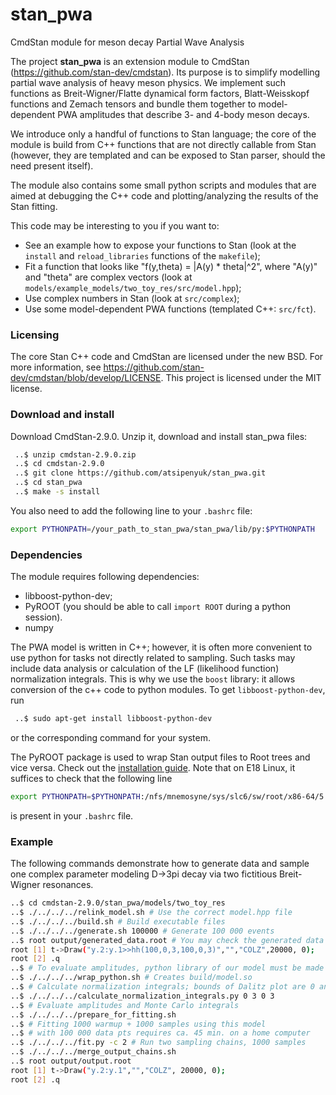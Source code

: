 # stan_pwa
CmdStan module for meson decay Partial Wave Analysis

The project <b>stan_pwa</b> is an extension module to CmdStan (https://github.com/stan-dev/cmdstan). 
Its purpose is to simplify modelling partial wave analysis 
of heavy meson physics. We implement such functions as
Breit-Wigner/Flatte dynamical form factors, 
Blatt-Weisskopf functions and Zemach tensors
and bundle them together to model-dependent PWA amplitudes 
that describe 3- and 4-body meson decays.  
  
We introduce only a handful of functions to Stan language;
the core of the module is build from C++ functions that are not
directly callable from Stan (however, they are templated and 
can be exposed to Stan parser, should the need present itself).

The module also contains some small python scripts and modules
that are aimed at debugging the C++ code and plotting/analyzing
the results of the Stan fitting.
  
This code may be interesting to you if you want to:  

 * See an example how to expose your functions to Stan (look at the `install` and `reload_libraries` functions of the `makefile`);
 * Fit a function that looks like "f(y,theta) = |A(y) * theta|^2", where "A(y)" and "theta" are complex vectors (look at `models/example_models/two_toy_res/src/model.hpp`);
 * Use complex numbers in Stan (look at `src/complex`);
 * Use some model-dependent PWA functions (templated C++: `src/fct`).

### Licensing

The core Stan C++ code and CmdStan are licensed under the new BSD. For more information, see
https://github.com/stan-dev/cmdstan/blob/develop/LICENSE. This project is licensed under 
the MIT license.

### Download and install 
Download CmdStan-2.9.0. Unzip it, download and install stan_pwa files:
```bash
 ..$ unzip cmdstan-2.9.0.zip
 ..$ cd cmdstan-2.9.0
 ..$ git clone https://github.com/atsipenyuk/stan_pwa.git
 ..$ cd stan_pwa
 ..$ make -s install
```
You also need to add the following line to your `.bashrc` file:
```bash
export PYTHONPATH=/your_path_to_stan_pwa/stan_pwa/lib/py:$PYTHONPATH
```  

### Dependencies 
The module requires following dependencies:

 * libboost-python-dev;  
 * PyROOT (you should be able to call `import ROOT` during a python session).
 * numpy

The PWA model is written in C++; however, it is often more convenient to use python for tasks not directly related to sampling. Such tasks may include data analysis or calculation of the LF (likelihood function) normalization integrals. This is why we use the `boost` library: it allows conversion of the c++ code to python modules. To get `libboost-python-dev`, run  
```bash
 ..$ sudo apt-get install libboost-python-dev
```
or the corresponding command for your system.  

The PyROOT package is used to wrap Stan output files to Root trees and vice versa. Check out the [installation guide](https://root.cern.ch/drupal/content/pyroot). Note that on E18 Linux, it suffices to check that the following line
```bash
export PYTHONPATH=$PYTHONPATH:/nfs/mnemosyne/sys/slc6/sw/root/x86-64/5.34.21/root/lib
```
is present in your `.bashrc` file.

### Example
The following commands demonstrate how to generate data and sample one complex parameter modeling D->3pi decay via two fictitious Breit-Wigner resonances.
```bash
..$ cd cmdstan-2.9.0/stan_pwa/models/two_toy_res  
..$ ./../../../relink_model.sh # Use the correct model.hpp file  
..$ ./../../../build.sh # Build executable files  
..$ ./../../../generate.sh 100000 # Generate 100 000 events  
..$ root output/generated_data.root # You may check the generated data    
root [1] t->Draw("y.2:y.1>>hh(100,0,3,100,0,3)","","COLZ",20000, 0);  
root [2] .q  
..$ # To evaluate amplitudes, python library of our model must be made  
..$ ./../../../wrap_python.sh # Creates build/model.so  
..$ # Calculate normalization integrals; bounds of Dalitz plot are 0 and 3 in both axes  
..$ ./../../../calculate_normalization_integrals.py 0 3 0 3  
..$ # Evaluate amplitudes and Monte Carlo integrals  
..$ ./../../../prepare_for_fitting.sh  
..$ # Fitting 1000 warmup + 1000 samples using this model  
..$ # with 100 000 data pts requires ca. 45 min. on a home computer  
..$ ./../../../fit.py -c 2 # Run two sampling chains, 1000 samples  
..$ ./../../../merge_output_chains.sh    
..$ root output/output.root  
root [1] t->Draw("y.2:y.1","","COLZ", 20000, 0);  
root [2] .q  
```
